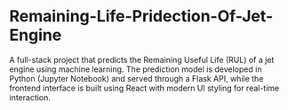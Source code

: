 # Remaining-Life-Pridection-Of-Jet-Engine
A full-stack project that predicts the Remaining Useful Life (RUL) of a jet engine using machine learning. The prediction model is developed in Python (Jupyter Notebook) and served through a Flask API, while the frontend interface is built using React with modern UI styling for real-time interaction.
